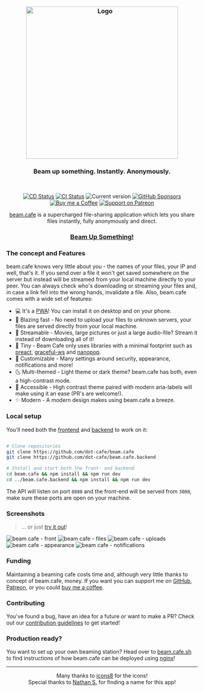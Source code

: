 <h3 align="center">
    <img src="https://user-images.githubusercontent.com/30767528/80746783-b892d180-8b22-11ea-987a-34624c23ee65.png" alt="Logo" height="400">
</h3>

<h3 align="center">
    Beam up something. Instantly. Anonymously.
</h3>

<br/>

<p align="center">
  <a href="https://github.com/dot-cafe/beam.cafe/actions?query=workflow%3ADeploy"><img
     alt="CD Status"
     src="https://github.com/dot-cafe/beam.cafe/workflows/Deploy/badge.svg"/></a>
  <a href="https://github.com/dot-cafe/beam.cafe/actions?query=workflow%3ACI"><img
     alt="CI Status"
     src="https://github.com/dot-cafe/beam.cafe/workflows/CI/badge.svg"/></a>
  <img alt="Current version"
       src="https://img.shields.io/github/tag/dot-cafe/beam.cafe.svg?color=0A8CFF&label=version">
  <a href="https://github.com/sponsors/Simonwep"><img
     alt="GitHub Sponsors"
     src="https://img.shields.io/badge/GitHub-sponsor-0A5DFF.svg"></a>
  <a href="https://www.buymeacoffee.com/aVc3krbXQ"><img
     alt="Buy me a Coffee"
     src="https://img.shields.io/badge/Buy%20Me%20A%20Coffee-donate-FF813F.svg"></a>
  <a href="https://www.patreon.com/simonwep"><img
     alt="Support on Patreon"
     src="https://img.shields.io/badge/Patreon-support-FA8676.svg"></a>
</p>

<p align="center">
    <a href="https://beam.cafe">beam.cafe</a> is a supercharged file-sharing application which lets you share files instantly, fully anonymously and direct.
    <h3 align="center"><a href="https://beam.cafe">Beam Up Something!</a></h3>
</p>


### The concept and Features
beam.cafe knows very little about you - the names of your files, your IP and well, that's it.
If you send over a file it won't get saved somewhere on the server but instead will be streamed from your local machine directly to your peer.
You can always check who's downloading or streaming your files and, in case a link fell into the wrong hands, invalidate a file. Also, beam.cafe comes with a wide set of features:

* 💻 It's a [PWA](https://web.dev/progressive-web-apps/)! You can install it on desktop and on your phone.
* 🌠 Blazing fast - No need to upload your files to unknown servers, your files are served directly from your local machine.
* 🌊 Streamable - Movies, large pictures or just a large audio-file? Stream it instead of downloading all of it!
* 🎁 Tiny - Beam Cafe only uses libraries with a minimal footprint such as [preact](https://preactjs.com/), [graceful-ws](https://github.com/Simonwep/graceful-ws) and [nanopop](https://github.com/Simonwep/nanopop).
* 🔧 Customizable - Many settings around security, appearance, notifications and more!
* 🌜 Multi-themed - Light theme or dark theme? beam.cafe has both, even a high-contrast mode.
* 🦾 Accessible - High contrast theme paired with modern aria-labels will make using it an ease (PR's are welcome!).
* ✨ Modern - A modern design makes using beam.cafe a breeze.


### Local setup
You'll need both the [frontend](https://github.com/dot-cafe/beam.cafe) and [backend](https://github.com/dot-cafe/beam.cafe.backend) to work on it:

```sh

# Clone repositories
git clone https://github.com/dot-cafe/beam.cafe
git clone https://github.com/dot-cafe/beam.cafe.backend

# Install and start both the front- and backend
cd beam.cafe && npm install && npm run dev
cd ../beam.cafe.backend && npm install && npm run dev
```

The API will listen on port `8080` and the front-end will be served from `3000`, make sure these ports are open on your machine.


### Screenshots
> ... or just [try it out](https://beam.cafe/)!

![beam cafe - front](https://user-images.githubusercontent.com/30767528/84598299-057bfe80-ae6a-11ea-9605-5151ec71b214.png)
![beam cafe - files](https://user-images.githubusercontent.com/30767528/84598295-044ad180-ae6a-11ea-901f-1b5195dc2430.png)
![beam cafe - uploads](https://user-images.githubusercontent.com/30767528/84598297-04e36800-ae6a-11ea-97b9-d88fc53cd204.png)
![beam cafe - appearance](https://user-images.githubusercontent.com/30767528/84598300-06149500-ae6a-11ea-8267-e824c6e55dde.png)
![beam cafe - notifications](https://user-images.githubusercontent.com/30767528/84598294-03b23b00-ae6a-11ea-97e6-4d497c666e53.png)


### Funding
Maintaining a beaming cafe costs time and, although very little thanks to concept of beam.cafe, money. If you want you can support me on [GitHub](https://github.com/sponsors/Simonwep), [Patreon](https://www.patreon.com/simonwep), or you could [buy me a coffee](https://www.buymeacoffee.com/aVc3krbXQ).


### Contributing
You've found a bug, have an idea for a future or want to make a PR? Check out our [contribution guidelines](https://github.com/dot-cafe/beam.cafe/blob/master/.github/CONTRIBUTING.md) to get started!


### Production ready?
You want to set up your own beaming station? Head over to [beam.cafe.sh](https://github.com/dot-cafe/beam.cafe.sh) to find instructions of how beam.cafe can be deployed using [nginx](https://nginx.org/)!

---

<p align="center">
Many thanks to  <a href="https://icons8.com">icons8</a> for the icons!<br/>
Special thanks to  <a href="https://github.com/NateSeymour">Nathan S.</a> for finding a name for this app!
</p>
